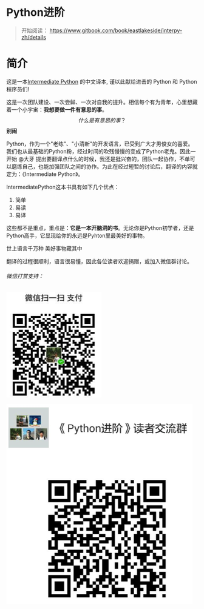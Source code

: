 Python进阶 
=======

> 开始阅读： https://www.gitbook.com/book/eastlakeside/interpy-zh/details

# 简介
这是一本[Intermediate Python](https://github.com/yasoob/intermediatePython) 的中文译本, 谨以此献给进击的 Python 和 Python 程序员们!

这是一次团队建设、一次尝鲜、一次对自我的提升。相信每个有为青年，心里想藏着一个小宇宙：**我想要做一件有意思的事**。$$什么是有意思的事？$$ **别闹**

Python，作为一个"老练"、"小清新"的开发语言，已受到广大才男俊女的喜爱。我们也从最基础的Python粉，经过时间的吹残慢慢的变成了Python老鬼。因此一开始 @大牙 提出要翻译点什么的时候，我还是挺兴奋的，团队一起协作，不单可以磨练自己，也能加强团队之间的协作。为此在经过短暂的讨论后，翻译的内容就定为：《Intermediate Python》。

IntermediatePython这本书具有如下几个优点：

1. 简单
2. 易读
3. 易译

这些都不是重点，重点是：**它是一本开脑洞的书**。无论你是Python初学者，还是Python高手，它显现给你的永远是Pyhton里最美好的事物。

> 
世上语言千万种
美好事物藏其中

翻译的过程很顺利，语言很易懂，因此各位读者欢迎捐赠，或加入微信群讨论。


###### 微信打赏支持：
![wechat_donate](__img/donate.png)

![微信群](__img/reader_club.png)
